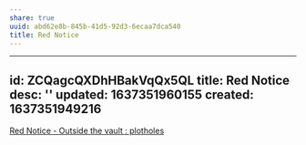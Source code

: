 ```yaml
---
share: true
uuid: abd62e8b-845b-41d5-92d3-6ecaa7dca540
title: Red Notice
---
```

---
id: ZCQagcQXDhHBakVqQx5QL
title: Red Notice
desc: ''
updated: 1637351960155
created: 1637351949216
---

[Red Notice - Outside the vault : plotholes](https://old.reddit.com/r/plotholes/comments/qtwp6l/red_notice_outside_the_vault/)
